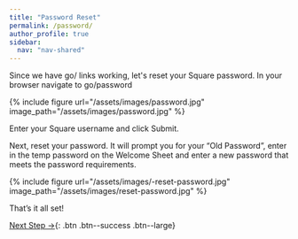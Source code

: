 ```yaml
---
title: "Password Reset"
permalink: /password/
author_profile: true
sidebar:
  nav: "nav-shared"
---
```

Since we have go/ links working, let's reset your Square password. In your browser navigate to go/password

{% include figure url="/assets/images/password.jpg" image_path="/assets/images/password.jpg" %}

Enter your Square username and click Submit.

Next, reset your password. It will prompt you for your “Old Password”, enter in the temp password on the Welcome Sheet and enter a new
password that meets the password requirements.

{% include figure url="/assets/images/-reset-password.jpg" image_path="/assets/images/reset-password.jpg" %}

That’s it all set!

[Next Step &rarr;](/slack){: .btn .btn--success .btn--large}
